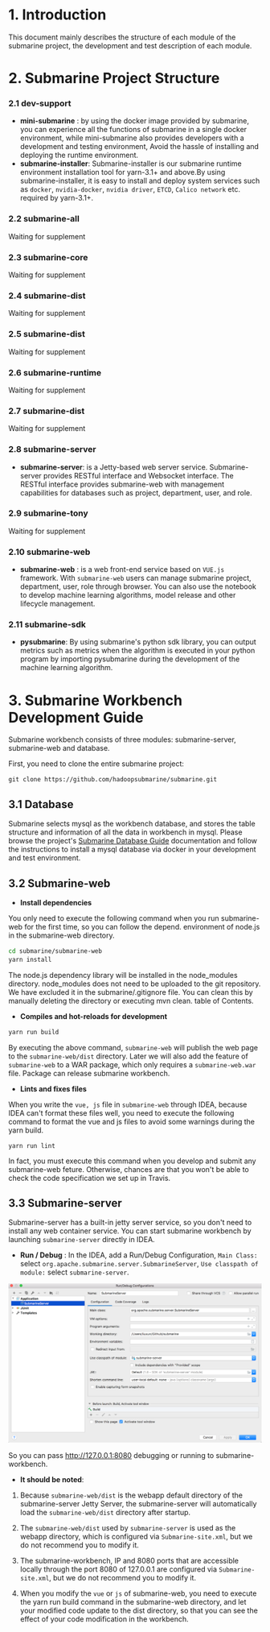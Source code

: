 <!--
   Licensed to the Apache Software Foundation (ASF) under one or more
   contributor license agreements.  See the NOTICE file distributed with
   this work for additional information regarding copyright ownership.
   The ASF licenses this file to You under the Apache License, Version 2.0
   (the "License"); you may not use this file except in compliance with
   the License.  You may obtain a copy of the License at
   http://www.apache.org/licenses/LICENSE-2.0
   Unless required by applicable law or agreed to in writing, software
   distributed under the License is distributed on an "AS IS" BASIS,
   WITHOUT WARRANTIES OR CONDITIONS OF ANY KIND, either express or implied.
   See the License for the specific language governing permissions and
   limitations under the License.
-->

# 1. Introduction

This document mainly describes the structure of each module of the submarine project, the development and test description of each module.

# 2. Submarine Project Structure

### 2.1 dev-support

+ **mini-submarine** : by using the docker image provided by submarine, you can experience all the functions of submarine in a single docker environment, while mini-submarine also provides developers with a development and testing environment, Avoid the hassle of installing and deploying the runtime environment.
+ **submarine-installer**: Submarine-installer is our submarine runtime environment installation tool for yarn-3.1+ and above.By using submarine-installer, it is easy to install and deploy system services such as `docker`, `nvidia-docker`, `nvidia driver`, `ETCD`, `Calico network` etc. required by yarn-3.1+.

### 2.2 submarine-all

Waiting for supplement

### 2.3 submarine-core

Waiting for supplement

### 2.4 submarine-dist

Waiting for supplement

### 2.5 submarine-dist

Waiting for supplement

### 2.6 submarine-runtime

Waiting for supplement

### 2.7 submarine-dist

Waiting for supplement

### 2.8 submarine-server

+ **submarine-server**: is a Jetty-based web server service. Submarine-server provides RESTful interface and Websocket interface. The RESTful interface provides submarine-web with management capabilities for databases such as project, department, user, and role.

### 2.9 submarine-tony

Waiting for supplement

### 2.10 submarine-web

+ **submarine-web** : is a web front-end service based on `VUE.js` framework. With `submarine-web` users can manage submarine project, department, user, role through browser. You can also use the notebook to develop machine learning algorithms, model release and other lifecycle management.

### 2.11 submarine-sdk

+ **pysubmarine**: By using submarine's python sdk library, you can output metrics such as metrics when the algorithm is executed in your python program by importing pysubmarine during the development of the machine learning algorithm.

# 3. Submarine Workbench Development Guide

Submarine workbench consists of three modules: submarine-server, submarine-web and database. 

First, you need to clone the entire submarine project: 

```
git clone https://github.com/hadoopsubmarine/submarine.git
```

## 3.1 Database

Submarine selects mysql as the workbench database, and stores the table structure and information of all the data in workbench in mysql. Please browse the project's [Submarine Database Guide](../database/) documentation and follow the instructions to install a mysql database via docker in your development and test environment.

## 3.2 Submarine-web

+ **Install dependencies**

You only need to execute the following command when you run submarine-web for the first time, so you can follow the depend. environment of node.js in the submarine-web directory.

```bash
cd submarine/submarine-web
yarn install
```

The node.js dependency library will be installed in the node_modules directory. node_modules does not need to be uploaded to the git repository. We have excluded it in the submarine/.gitignore file. You can clean this by manually deleting the directory or executing mvn clean. table of Contents.

+ **Compiles and hot-reloads for development**

```bash
yarn run build
```

By executing the above command, `submarine-web` will publish the web page to the `submarine-web/dist` directory. Later we will also add the feature of `submarine-web` to a WAR package, which only requires a `submarine-web.war` file. Package can release submarine workbench.

+ **Lints and fixes files**

When you write the `vue, js` file in `submarine-web` through IDEA, because IDEA can't format these files well, you need to execute the following command to format the vue and js files to avoid some warnings during the yarn build. 

```
yarn run lint
```

In fact, you must execute this command when you develop and submit any submarine-web feture. Otherwise, chances are that you won't be able to check the code specification we set up in Travis.

## 3.3 Submarine-server

Submarine-server has a built-in jetty server service, so you don't need to install any web container service. You can start submarine workbench by launching `submarine-server` directly in IDEA.

+ **Run / Debug** : In the IDEA, add a Run/Debug Configuration, `Main Class:` select `org.apache.submarine.server.SubmarineServer`, `Use classpath of module:` select `submarine-server`. 

![img](../assets/Run-Debug-Configuration.png)

So you can pass http://127.0.0.1:8080 debugging or running to submarine-workbench.

+ **It should be noted**: 

1. Because `submarine-web/dist` is the webapp default directory of the submarine-server Jetty Server, the submarine-server will automatically load the `submarine-web/dist` directory after startup.

2. The `submarine-web/dist` used by `submarine-server` is used as the webapp directory, which is configured via `Submarine-site.xml`, but we do not recommend you to modify it.

3. The submarine-workbench, IP and 8080 ports that are accessible locally through the port 8080 of 127.0.0.1 are configured via  `Submarine-site.xml`, but we do not recommend you to modify it.

4. When you modify the `vue` or `js` of submarine-web, you need to execute the yarn run build command in the submarine-web directory, and let your modified code update to the dist directory, so that you can see the effect of your code modification in the workbench.